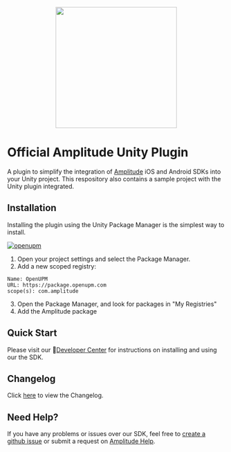 <p align="center">
  <a href="https://amplitude.com" target="_blank" align="center">
    <img src="https://static.amplitude.com/lightning/46c85bfd91905de8047f1ee65c7c93d6fa9ee6ea/static/media/amplitude-logo-with-text.4fb9e463.svg" width="280">
  </a>
  <br />
</p>

# Official Amplitude Unity Plugin
A plugin to simplify the integration of [Amplitude](https://www.amplitude.com) iOS and Android SDKs into your Unity project. This respository also contains a sample project with the Unity plugin integrated.

## Installation
Installing the plugin using the Unity Package Manager is the simplest way to install.

[![openupm](https://img.shields.io/npm/v/com.amplitude.unityplugin?label=openupm&registry_uri=https://package.openupm.com)](https://openupm.com/packages/com.amplitude.unityplugin/)

1. Open your project settings and select the Package Manager.
2. Add a new scoped registry:
```
Name: OpenUPM
URL: https://package.openupm.com
scope(s): com.amplitude
```
3. Open the Package Manager, and look for packages in "My Registries"
4. Add the Amplitude package

## Quick Start
Please visit our :100:[Developer Center](https://developers.amplitude.com/docs/unity) for instructions on installing and using our the SDK.

## Changelog
Click [here](https://github.com/amplitude/unity-plugin/blob/main/CHANGELOG.md) to view the Changelog.

## Need Help?
If you have any problems or issues over our SDK, feel free to [create a github issue](https://github.com/amplitude/unity-plugin/issues/new) or submit a request on [Amplitude Help](https://help.amplitude.com/hc/en-us/requests/new).
